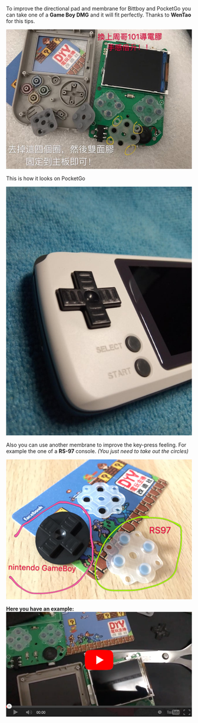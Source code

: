 To improve the directional pad and membrane for Bittboy and PocketGo you can take one of a **Game Boy DMG** and it will fit perfectly. Thanks to **WenTao** for this tips.

![dmg-dpad](imgs/58899013-e9c41100-86c9-11e9-9da4-44a81f64bfd4.jpg)

This is how it looks on PocketGo

![w1ue1hafwwa31](imgs/61961694-eea09500-af95-11e9-9c92-02bcd35fd993.jpg)


Also you can use another membrane to improve the key-press feeling. For example the one of a **RS-97** console. _(You just need to take out the circles)_

![rs97-membrane2](imgs/58899014-e9c41100-86c9-11e9-8a4c-efea9e22f834.jpg)

**Here you have an example:**\
[![click here](imgs/59459871-d6145b00-8deb-11e9-9745-3275b400cbeb.png)](videos/BITTBOY-Replace-conductive-adhesive.mp4)